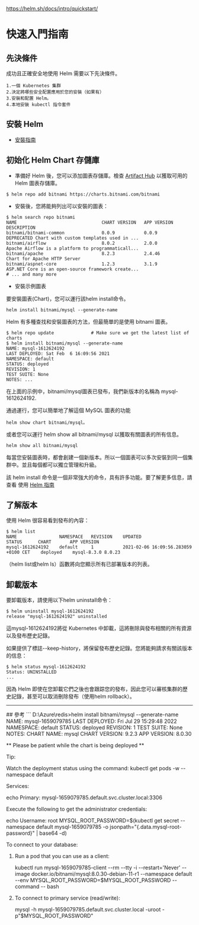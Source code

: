 https://helm.sh/docs/intro/quickstart/

# 快速入門指南

## 先決條件
成功且正確安全地使用 Helm 需要以下先決條件。
```
1.一個 Kubernetes 集群
2.決定將哪些安全配置應用於您的安裝（如果有）
3.安裝和配置 Helm。
4.本地安裝 kubectl 指令套件

```

## 安裝 Helm

* [安裝指南](https://helm.sh/docs/intro/install/)

## 初始化 Helm Chart 存儲庫
* 準備好 Helm 後，您可以添加圖表存儲庫。檢查 [Artifact Hub](https://artifacthub.io/packages/search?kind=0) 以獲取可用的 Helm 圖表存儲庫。

```
$ helm repo add bitnami https://charts.bitnami.com/bitnami

```

* 安裝後，您將能夠列出可以安裝的圖表：
```
$ helm search repo bitnami
NAME                             	CHART VERSION	APP VERSION  	DESCRIPTION
bitnami/bitnami-common           	0.0.9        	0.0.9        	DEPRECATED Chart with custom templates used in ...
bitnami/airflow                  	8.0.2        	2.0.0        	Apache Airflow is a platform to programmaticall...
bitnami/apache                   	8.2.3        	2.4.46       	Chart for Apache HTTP Server
bitnami/aspnet-core              	1.2.3        	3.1.9        	ASP.NET Core is an open-source framework create...
# ... and many more
```
* 安裝示例圖表

要安裝圖表(Chart)，您可以運行該helm install命令。

```
helm install bitnami/mysql --generate-name
```
Helm 有多種查找和安裝圖表的方法，但最簡單的是使用 bitnami 圖表。

```
$ helm repo update              # Make sure we get the latest list of charts
$ helm install bitnami/mysql --generate-name
NAME: mysql-1612624192
LAST DEPLOYED: Sat Feb  6 16:09:56 2021
NAMESPACE: default
STATUS: deployed
REVISION: 1
TEST SUITE: None
NOTES: ...
```

在上面的示例中，bitnami/mysql圖表已發布，我們新版本的名稱為 mysql-1612624192.

通過運行，您可以簡單地了解這個 MySQL 圖表的功能 
```
helm show chart bitnami/mysql。
```
或者您可以運行 helm show all bitnami/mysql 以獲取有關圖表的所有信息。
```
helm show all bitnami/mysql 
```
每當您安裝圖表時，都會創建一個新版本。所以一個圖表可以多次安裝到同一個集群中。並且每個都可以獨立管理和升級。

該 helm install 命令是一個非常強大的命令，具有許多功能。要了解更多信息，請查看 使用 [Helm 指南](https://helm.sh/docs/intro/using_helm/)

## 了解版本
使用 Helm 很容易看到發布的內容：
```
$ helm list
NAME            	NAMESPACE	REVISION	UPDATED                             	STATUS  	CHART      	APP VERSION
mysql-1612624192	default  	1       	2021-02-06 16:09:56.283059 +0100 CET	deployed	mysql-8.3.0	8.0.23
```
（helm list或helm ls）函數將向您顯示所有已部署版本的列表。

## 卸載版本
要卸載版本，請使用以下helm uninstall命令：
```
$ helm uninstall mysql-1612624192
release "mysql-1612624192" uninstalled
```
這mysql-1612624192將從 Kubernetes 中卸載，這將刪除與發布相關的所有資源以及發布歷史記錄。

如果提供了標誌--keep-history，將保留發布歷史記錄。您將能夠請求有關該版本的信息：

```
$ helm status mysql-1612624192
Status: UNINSTALLED
...
```
因為 Helm 即使在您卸載它們之後也會跟踪您的發布，因此您可以審核集群的歷史記錄，甚至可以取消刪除發布（使用helm rollback）。


<hr>
## 參考
```
D:\Azure\redis>helm install bitnami/mysql --generate-name
NAME: mysql-1659079785
LAST DEPLOYED: Fri Jul 29 15:29:48 2022
NAMESPACE: default
STATUS: deployed
REVISION: 1
TEST SUITE: None
NOTES:
CHART NAME: mysql
CHART VERSION: 9.2.3
APP VERSION: 8.0.30

** Please be patient while the chart is being deployed **

Tip:

  Watch the deployment status using the command: kubectl get pods -w --namespace default

Services:

  echo Primary: mysql-1659079785.default.svc.cluster.local:3306

Execute the following to get the administrator credentials:

  echo Username: root
  MYSQL_ROOT_PASSWORD=$(kubectl get secret --namespace default mysql-1659079785 -o jsonpath="{.data.mysql-root-password}" | base64 -d)

To connect to your database:

  1. Run a pod that you can use as a client:

      kubectl run mysql-1659079785-client --rm --tty -i --restart='Never' --image  docker.io/bitnami/mysql:8.0.30-debian-11-r1 --namespace default --env MYSQL_ROOT_PASSWORD=$MYSQL_ROOT_PASSWORD --command -- bash

  2. To connect to primary service (read/write):

      mysql -h mysql-1659079785.default.svc.cluster.local -uroot -p"$MYSQL_ROOT_PASSWORD"
```
